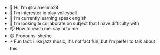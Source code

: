 - 👋 Hi, I’m @raianelima24
- 👀 I’m interested in play volleyball
- 🌱 I’m currently learning speak english
- 💞️ I’m looking to collaborate on subject that I have difficulty with
- 📫 How to reach me: say hi to me
- 😄 Pronouns: she/he
- ⚡ Fun fact: i like jazz music, it's not fact fun, but I'm prefer to talk about this.

<!---
raianelima24/raianelima24 is a ✨ special ✨ repository because its `README.md` (this file) appears on your GitHub profile.
You can click the Preview link to take a look at your changes.
--->
